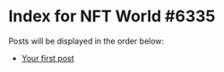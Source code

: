 # Index for NFT World #6335
Posts will be displayed in the order below:

- [Your first post](./001-first.md)

